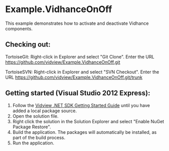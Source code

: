 Example.VidhanceOnOff
==============

This example demonstrates how to activate and deactivate Vidhance components.

Checking out:
-------------
TortoiseGit:
Right-click in Explorer and select "Git Clone". Enter the URL https://github.com/vidview/Example.VidhanceOnOff.git

TortoiseSVN:
Right-click in Explorer and select "SVN Checkout". Enter the URL https://github.com/vidview/Example.VidhanceOnOff.git/trunk

Getting started (Visual Studio 2012 Express):
-------------------------------------
1. Follow the [Vidview .NET SDK Getting Started Guide](https://aurora.imint.se/help/vidview/sdk/.net/Vidview%20.NET%20SDK%20Getting%20Started%20Guide.html) until you have added a local package source. 
2. Open the solution file.
3. Right click the solution in the Solution Explorer and select "Enable NuGet Package Restore".
4. Build the application. The packages will automatically be installed, as part of the build process.
5. Run the application.